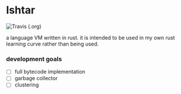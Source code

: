 # Ishtar
![Travis (.org)](https://img.shields.io/travis/hoomanist/ishtar)  

a language VM written in rust. it is intended to be used in my own rust learning curve rather than being used.

### development goals

- [ ] full bytecode implementation
- [ ] garbage collector
- [ ] clustering
